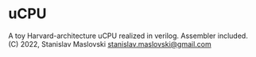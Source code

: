 # uCPU #

A toy Harvard-architecture uCPU realized in verilog. Assembler included.
(C) 2022, Stanislav Maslovski <stanislav.maslovski@gmail.com>
